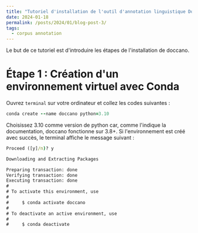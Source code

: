 ```yaml
---
title: "Tutoriel d'installation de l'outil d'annotation linguistique Doccano"
date: 2024-01-18
permalink: /posts/2024/01/blog-post-3/
tags:
  - corpus annotation
---
```

Le but de ce tutoriel est d'introduire les étapes de l'installation de doccano.

Étape 1 : Création d'un environnement virtuel avec Conda
======
Ouvrez `terminal` sur votre ordinateur et collez les codes suivantes : 

```ruby
conda create --name doccano python=3.10
```

Choisissez 3.10 comme version de python car, comme l'indique la documentation, doccano fonctionne sur 3.8+. Si l'environnement est créé avec succès, le terminal affiche le message suivant : 

```bat
Proceed ([y]/n)? y

Downloading and Extracting Packages

Preparing transaction: done
Verifying transaction: done
Executing transaction: done
#
# To activate this environment, use
#
#     $ conda activate doccano
#
# To deactivate an active environment, use
#
#     $ conda deactivate
```

